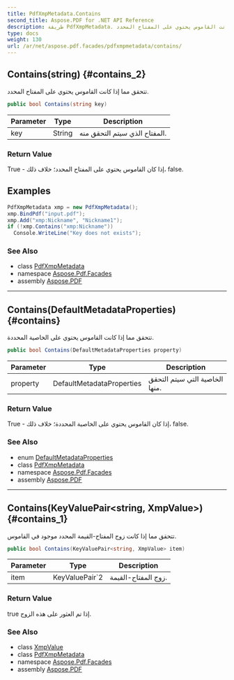 ```yaml
---
title: PdfXmpMetadata.Contains
second_title: Aspose.PDF for .NET API Reference
description: طريقة PdfXmpMetadata. تتحقق مما إذا كانت القاموس يحتوي على المفتاح المحدد
type: docs
weight: 130
url: /ar/net/aspose.pdf.facades/pdfxmpmetadata/contains/
---
```

## Contains(string) {#contains_2}

تتحقق مما إذا كانت القاموس يحتوي على المفتاح المحدد.

```csharp
public bool Contains(string key)
```

| Parameter | Type | Description |
| --- | --- | --- |
| key | String | المفتاح الذي سيتم التحقق منه. |

### Return Value

True - إذا كان القاموس يحتوي على المفتاح المحدد؛ خلاف ذلك، false.

## Examples

```csharp
PdfXmpMetadata xmp = new PdfXmpMetadata();
xmp.BindPdf("input.pdf");
xmp.Add("xmp:Nickname", "Nickname1");
if (!xmp.Contains("xmp:Nickname"))
  Console.WriteLine("Key does not exists");
```

### See Also

* class [PdfXmpMetadata](../)
* namespace [Aspose.Pdf.Facades](../../../aspose.pdf.facades/)
* assembly [Aspose.PDF](../../../)

---

## Contains(DefaultMetadataProperties) {#contains}

تتحقق مما إذا كانت القاموس يحتوي على الخاصية المحددة.

```csharp
public bool Contains(DefaultMetadataProperties property)
```

| Parameter | Type | Description |
| --- | --- | --- |
| property | DefaultMetadataProperties | الخاصية التي سيتم التحقق منها. |

### Return Value

True - إذا كان القاموس يحتوي على الخاصية المحددة؛ خلاف ذلك، false.

### See Also

* enum [DefaultMetadataProperties](../../defaultmetadataproperties/)
* class [PdfXmpMetadata](../)
* namespace [Aspose.Pdf.Facades](../../../aspose.pdf.facades/)
* assembly [Aspose.PDF](../../../)

---

## Contains(KeyValuePair&lt;string, XmpValue&gt;) {#contains_1}

تتحقق مما إذا كانت زوج المفتاح-القيمة المحدد موجود في القاموس.

```csharp
public bool Contains(KeyValuePair<string, XmpValue> item)
```

| Parameter | Type | Description |
| --- | --- | --- |
| item | KeyValuePair`2 | زوج المفتاح-القيمة. |

### Return Value

true إذا تم العثور على هذه الزوج.

### See Also

* class [XmpValue](../../../aspose.pdf/xmpvalue/)
* class [PdfXmpMetadata](../)
* namespace [Aspose.Pdf.Facades](../../../aspose.pdf.facades/)
* assembly [Aspose.PDF](../../../)